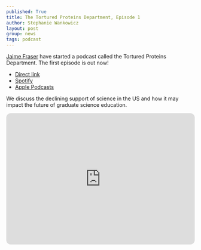 ```yaml
---
published: True
title: The Tortured Proteins Department, Episode 1
author: Stephanie Wankowicz
layout: post
group: news
tags: podcast
---
```


[Jaime Fraser](https://fraserlab.com/) have started a podcast called the Tortured Proteins Department. The first episode is out now!

- [Direct link](http://cdn.fraserlab.com/audio/TTPD_1.mp3)
- [Spotify](https://open.spotify.com/show/10PHVouHr7pY8Q1p4QJ2EQ)
- [Apple Podcasts](https://podcasts.apple.com/us/podcast/the-tortured-proteins-department/id1802420696)

We discuss the declining support of science in the US and how it may impact the future of graduate science education.

<iframe style="border-radius:12px" src="https://open.spotify.com/embed/episode/5mJ6oN7zr4lKWU7zT2mobM?utm_source=generator" width="100%" height="352" frameBorder="0" allowfullscreen="" allow="autoplay; clipboard-write; encrypted-media; fullscreen; picture-in-picture" loading="lazy"></iframe>
